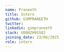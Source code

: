 ```yaml
---
name: Praneeth
title: Intern
github: GSMPRANEETH
twitter: 
linkedin: gsmpraneeth
slack: U08HZH9SS82
joining_date: 23/06/2025
role: intern
---
```

